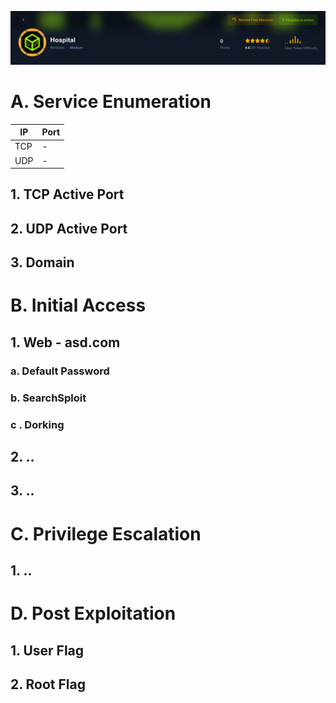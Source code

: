 ![](../HTB%20Medium%20-%20TheFrizz/Hospital.png)
# A.  Service Enumeration
| IP  | Port |
| --- | ---- |
| TCP | -    |
| UDP | -    |
## 1. TCP Active Port
## 2. UDP Active Port
## 3. Domain

# B. Initial Access
## 1. Web - asd.com
### a. Default Password
### b. SearchSploit
### c . Dorking
## 2. ..
## 3. ..
# C. Privilege Escalation
## 1. ..
# D. Post Exploitation
## 1. User Flag
## 2. Root Flag
